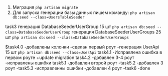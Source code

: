 1. Миграция
`php artisan migrate`
2. Для запуска генерации базы данных пишем команду:
`php artisan db:seed --class=UsersTableSeeder`

task3
генерация DatabaseSeederUserGroup 15 шт
`php artisan db:seed --class=DatabaseSeederUserGroup`
генерация DatabaseSeederUserGroups 25 шт
`php artisan db:seed --class=DatabaseSeederUserGroups`

$task4.0
-добавлены колонки
-сделан первый роут
-генерация UserApi 15 шт
 `php artisan db:seed --class=UserApi`
 task4.1
-Исправлена ошибка в первом роуте
+update migration 
task4.2
-добавлен 3-4 роут
-исправлены ошибки
task5.1
-добавлен второй роут
-task5.2
-добавлен 3 роут
-task5.3
-исправленны ошибки
-добавлен 4 роут
-task6
-done